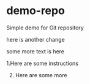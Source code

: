# demo-repo
Simple demo for Git repository

here is another change


some more text is here


1.Here are some instructions

2. Here are some more